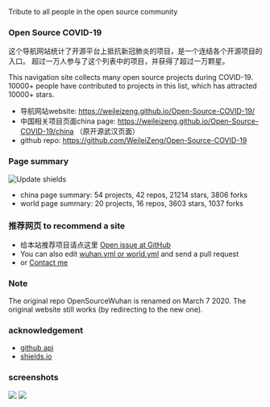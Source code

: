 Tribute to all people in the open source community

### Open Source COVID-19 

这个导航网站统计了开源平台上抵抗新冠肺炎的项目，是一个连结各个开源项目的入口。
超过一万人参与了这个列表中的项目，并获得了超过一万颗星。

This navigation site collects many open source projects during COVID-19. 10000+ people have contributed to projects in this list, which has attracted 10000+ stars.


* 导航网站website: https://weileizeng.github.io/Open-Source-COVID-19/
* 中国相关项目页面china page: https://weileizeng.github.io/Open-Source-COVID-19/china （原开源武汉页面）
* github repo: https://github.com/WeileiZeng/Open-Source-COVID-19

### Page summary
![Update shields](https://github.com/WeileiZeng/Open-Source-COVID-19/workflows/Update%20shields/badge.svg)
* china page summary: 54 projects, 42 repos, 21214 stars, 3806 forks
* world page summary: 20 projects, 16 repos, 3603 stars, 1037 forks

### 推荐网页 to recommend a site
* 给本站推荐项目请点这里 [Open issue at GitHub](https://github.com/WeileiZeng/Open-Source-COVID-19/issues/new?assignees=&labels=&template=------site-recommendation.md&title=%E5%BC%80%E6%BA%90%E9%A1%B9%E7%9B%AE%E6%8E%A8%E8%8D%90%3A+%E9%A1%B9%E7%9B%AE%E5%90%8D%E7%A7%B0+or+%28site+recommendation%3A+project+name%29)
* You can also edit [wuhan.yml or world.yml](_data/) and send a pull request
* or [Contact me](https://weileizeng.com/news/1992/06/29/contact/)

### Note
The original repo OpenSourceWuhan is renamed on March 7 2020. The original website still works (by redirecting to the new one).

### acknowledgement
* [github api](https://developer.github.com/v3/search/#search-users)
* [shields.io](https://shields.io/category/social)


### screenshots
![](https://github.com/WeileiZeng/Open-Source-COVID-19/raw/master/assets/screenshot1.png)
![](https://github.com/WeileiZeng/Open-Source-COVID-19/raw/master/assets/screenshot2.png)
